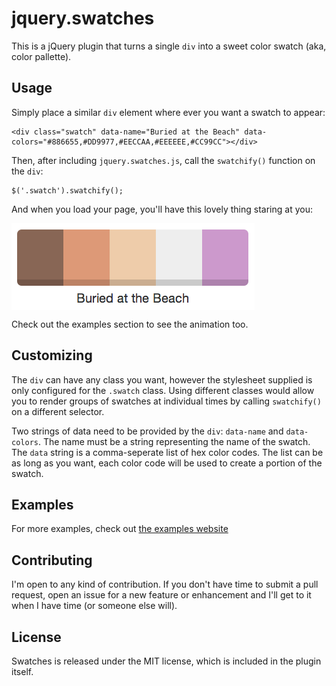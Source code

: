 # jquery.swatches

This is a jQuery plugin that turns a single `div` into a sweet color swatch (aka, color pallette).

## Usage

Simply place a similar `div` element where ever you want a swatch to appear:

    <div class="swatch" data-name="Buried at the Beach" data-colors="#886655,#DD9977,#EECCAA,#EEEEEE,#CC99CC"></div>

Then, after including `jquery.swatches.js`, call the `swatchify()` function on the `div`:

    $('.swatch').swatchify();

And when you load your page, you'll have this lovely thing staring at you:

<img src="img/beach.png" align="center"/>

Check out the examples section to see the animation too.

## Customizing

The `div` can have any class you want, however the stylesheet supplied is only configured for the `.swatch` class. Using different classes would allow you to render groups of swatches at individual times by calling `swatchify()` on a different selector.

Two strings of data need to be provided by the `div`: `data-name` and `data-colors`. The name must be a string representing the name of the swatch. The `data` string is a comma-seperate list of hex color codes. The list can be as long as you want, each color code will be used to create a portion of the swatch.

## Examples

For more examples, check out [the examples website](http://maxmackie.com/jquery.swatches)

## Contributing

I'm open to any kind of contribution. If you don't have time to submit a pull request, open an issue for a new feature or enhancement and I'll get to it when I have time (or someone else will).

## License

Swatches is released under the MIT license, which is included in the plugin itself.


